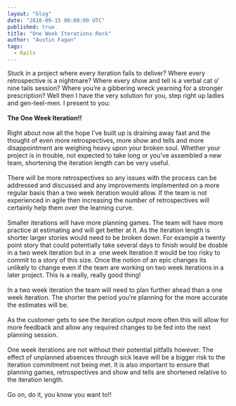```yaml
---
layout: "blog"
date: "2010-09-15 00:00:00 UTC"
published: true
title: "One Week Iterations Rock"
author: "Austin Fagan"
tags:
  - Rails
---
```


<p>Stuck in a project where every iteration fails to deliver? Where every retrospective is a nightmare? Where every show and tell is a verbal cat o&rsquo; nine tails session? Where you&rsquo;re a gibbering wreck yearning for a stronger prescription? Well then I have the very solution for you, step right up ladies and gen-teel-men. I present to you:<br />
<br />
<strong>The One Week Iteration!!</strong><br />
<br />
Right about now all the hope I&rsquo;ve built up is draining away fast and the thought of even more retrospectives, more show and tells and more disappointment are weighing heavy upon your broken soul. Whether your project is in trouble, not expected to take long or you&rsquo;ve assembled a new team, shortening the iteration length can be very useful.<br />
<br />
There will be more retrospectives so any issues with the process can be addressed and discussed and any improvements implemented on a more regular basis than a two week iteration would allow. If the team is not experienced in agile then increasing the number of retrospectives will certainly help them over the learning curve.<br />
<br />
Smaller iterations will have more planning games. The team will have more practice at estimating and will get better at it. As the iteration length is shorter larger stories would need to be broken down. For example a twenty point story that could potentially take several days to finish would be doable in a two week iteration but in a&nbsp; one week iteration it would be too risky to commit to a story of this size. Once the notion of an epic changes its unlikely to change even if the team are working on two week iterations in a later project. This is a really, really good thing!<br />
<br />
In a two week iteration the team will need to plan further ahead than a one week iteration. The shorter the period you&rsquo;re planning for the more accurate the estimates will be.<br />
<br />
As the customer gets to see the iteration output more often this will allow for more feedback and allow any required changes to be fed into the next planning session.<br />
<br />
One week iterations are not without their potential pitfalls however. The effect of unplanned absences through sick leave will be a bigger risk to the iteration commitment not being met. It is also important to ensure that planning games, retrospectives and show and tells are shortened relative to the iteration length.<br />
<br />
Go on, do it, you know you want to!!<br />
&nbsp;</p>

